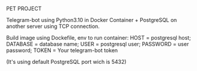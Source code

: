 PET PROJECT

Telegram-bot using Python3.10 in Docker Container + PostgreSQL on another server using TCP connection.

Build image using Dockefile, env to run container:
HOST = postgresql host;
DATABASE = database name;
USER = postgresql user;
PASSWORD = user password;
TOKEN = Your telegram-bot token

(It's using default PostgreSQL port wich is 5432)
